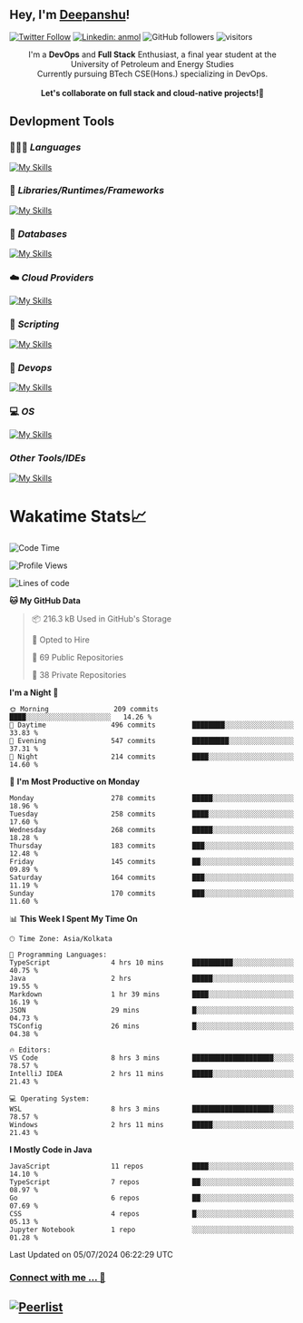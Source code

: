 ## Hey, I'm [Deepanshu](https://bio.link/deepanshgk)!

[![Twitter Follow](https://img.shields.io/twitter/follow/deepanshuurawat?label=Follow)](https://twitter.com/intent/follow?screen_name=deepanshuurawat)
[![Linkedin: anmol](https://img.shields.io/badge/-deepanshu-blue?style=flat-square&logo=Linkedin&logoColor=white&link=https://www.linkedin.com/in/deepanshu-rawat6/)](https://www.linkedin.com/in/deepanshu-rawat6/)
![GitHub followers](https://img.shields.io/github/followers/deepanshu-rawat6?label=Follow&style=social)
![visitors](https://visitor-badge.laobi.icu/badge?page_id=deepanshu-rawat6.deepanshu-rawat6)


<div align="center">
I'm a <b>DevOps</b> and <b>Full Stack</b> Enthusiast, a final year student at the University of Petroleum and Energy Studies <br> Currently pursuing BTech CSE(Hons.) specializing in DevOps.
</div>

<br>

<div align="center">
 <b>Let's collaborate on full stack and cloud-native projects!🚀</b>
</div>

## **Devlopment Tools**

### 🧑🏻‍💻 *Languages*
[![My Skills](https://skillicons.dev/icons?i=go,java,py,js,ts,html,css&theme=dark)](https://skillicons.dev)

### 🔎 *Libraries/Runtimes/Frameworks*
[![My Skills](https://skillicons.dev/icons?i=nodejs,express,react&theme=dark)](https://skillicons.dev)

### 🛅 *Databases*
[![My Skills](https://skillicons.dev/icons?i=mysql,mongodb,postgres,prisma&theme=dark)](https://skillicons.dev)

### ☁️ *Cloud Providers*
[![My Skills](https://skillicons.dev/icons?i=aws,netlify&theme=dark)](https://skillicons.dev)

### 📜 *Scripting*
[![My Skills](https://skillicons.dev/icons?i=bash,powershell&theme=dark)](https://skillicons.dev)

### 👀 *Devops*
[![My Skills](https://skillicons.dev/icons?i=docker,kubernetes,githubactions,jenkins,grafana,prometheus,terraform,ansible,selenium&theme=dark)](https://skillicons.dev)

### 💻 *OS*
[![My Skills](https://skillicons.dev/icons?i=windows,ubuntu,linux&theme=dark)](https://skillicons.dev)

### *Other Tools/IDEs*
[![My Skills](https://skillicons.dev/icons?i=git,github,vscode,idea,vim,maven,postman,pnpm,npm&theme=dark)](https://skillicons.dev)

# Wakatime Stats📈

<!--START_SECTION:waka-->
![Code Time](http://img.shields.io/badge/Code%20Time-375%20hrs%2013%20mins-blue)

![Profile Views](http://img.shields.io/badge/Profile%20Views-14-blue)

![Lines of code](https://img.shields.io/badge/From%20Hello%20World%20I%27ve%20Written-702.2%20thousand%20lines%20of%20code-blue)

**🐱 My GitHub Data** 

> 📦 216.3 kB Used in GitHub's Storage 
 > 
> 💼 Opted to Hire
 > 
> 📜 69 Public Repositories 
 > 
> 🔑 38 Private Repositories 
 > 
**I'm a Night 🦉** 

```text
🌞 Morning                209 commits         ████░░░░░░░░░░░░░░░░░░░░░   14.26 % 
🌆 Daytime                496 commits         ████████░░░░░░░░░░░░░░░░░   33.83 % 
🌃 Evening                547 commits         █████████░░░░░░░░░░░░░░░░   37.31 % 
🌙 Night                  214 commits         ████░░░░░░░░░░░░░░░░░░░░░   14.60 % 
```
📅 **I'm Most Productive on Monday** 

```text
Monday                   278 commits         █████░░░░░░░░░░░░░░░░░░░░   18.96 % 
Tuesday                  258 commits         ████░░░░░░░░░░░░░░░░░░░░░   17.60 % 
Wednesday                268 commits         █████░░░░░░░░░░░░░░░░░░░░   18.28 % 
Thursday                 183 commits         ███░░░░░░░░░░░░░░░░░░░░░░   12.48 % 
Friday                   145 commits         ██░░░░░░░░░░░░░░░░░░░░░░░   09.89 % 
Saturday                 164 commits         ███░░░░░░░░░░░░░░░░░░░░░░   11.19 % 
Sunday                   170 commits         ███░░░░░░░░░░░░░░░░░░░░░░   11.60 % 
```


📊 **This Week I Spent My Time On** 

```text
🕑︎ Time Zone: Asia/Kolkata

💬 Programming Languages: 
TypeScript               4 hrs 10 mins       ██████████░░░░░░░░░░░░░░░   40.75 % 
Java                     2 hrs               █████░░░░░░░░░░░░░░░░░░░░   19.55 % 
Markdown                 1 hr 39 mins        ████░░░░░░░░░░░░░░░░░░░░░   16.19 % 
JSON                     29 mins             █░░░░░░░░░░░░░░░░░░░░░░░░   04.73 % 
TSConfig                 26 mins             █░░░░░░░░░░░░░░░░░░░░░░░░   04.38 % 

🔥 Editors: 
VS Code                  8 hrs 3 mins        ████████████████████░░░░░   78.57 % 
IntelliJ IDEA            2 hrs 11 mins       █████░░░░░░░░░░░░░░░░░░░░   21.43 % 

💻 Operating System: 
WSL                      8 hrs 3 mins        ████████████████████░░░░░   78.57 % 
Windows                  2 hrs 11 mins       █████░░░░░░░░░░░░░░░░░░░░   21.43 % 
```

**I Mostly Code in Java** 

```text
JavaScript               11 repos            ████░░░░░░░░░░░░░░░░░░░░░   14.10 % 
TypeScript               7 repos             ██░░░░░░░░░░░░░░░░░░░░░░░   08.97 % 
Go                       6 repos             ██░░░░░░░░░░░░░░░░░░░░░░░   07.69 % 
CSS                      4 repos             █░░░░░░░░░░░░░░░░░░░░░░░░   05.13 % 
Jupyter Notebook         1 repo              ░░░░░░░░░░░░░░░░░░░░░░░░░   01.28 % 
```




 Last Updated on 05/07/2024 06:22:29 UTC
<!--END_SECTION:waka-->



### [Connect with me ... 💬](https://bio.link/deepanshgk) 
[![Peerlist](https://github-readme-badge.peerlist.io/api/deepanshurawat6?style=social)](https://peerlist.io/deepanshurawat6) 
---

<!--- 
![Snake animation](https://github.com/deepanshu-rawat6/deepanshu-rawat6/blob/output/github-contribution-grid-snake.svg)
---
--->

<!--- 
[![@deepanshurawat6's Holopin board](https://holopin.io/api/user/board?user=deepanshurawat6)](https://holopin.io/@deepanshurawat6)
---
--->
